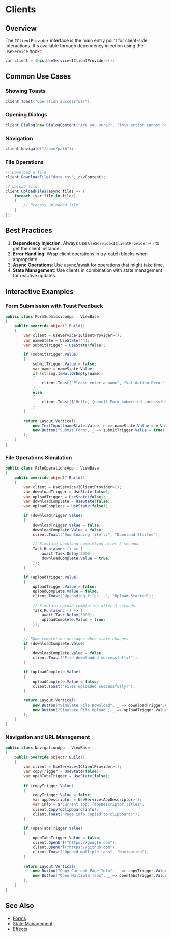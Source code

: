 # Clients

<Ingress Text="Bridge server-side C# code with client-side React components for seamless browser interactions and client-side operations." />

## Overview

The `IClientProvider` interface is the main entry point for client-side interactions. It's available through dependency injection using the `UseService` hook:

```csharp
var client = this.UseService<IClientProvider>();
```

## Common Use Cases

### Showing Toasts

```csharp
client.Toast("Operation successful!");
```

### Opening Dialogs

```csharp
client.Dialog(new DialogContent("Are you sure?", "This action cannot be undone."));
```

### Navigation

```csharp
client.Navigate("/some/path");
```

### File Operations

```csharp
// Download a file
client.DownloadFile("data.csv", csvContent);

// Upload files
client.UploadFiles(async files => {
    foreach (var file in files)
    {
        // Process uploaded file
    }
});
```

## Best Practices

1. **Dependency Injection**: Always use `UseService<IClientProvider>()` to get the client instance.
2. **Error Handling**: Wrap client operations in try-catch blocks when appropriate.
3. **Async Operations**: Use async/await for operations that might take time.
4. **State Management**: Use clients in combination with state management for reactive updates.

## Interactive Examples

### Form Submission with Toast Feedback

```csharp demo-tabs ivy-bg
public class FormSubmissionApp : ViewBase
{
    public override object? Build()
    {
        var client = UseService<IClientProvider>();
        var nameState = UseState("");
        var submitTrigger = UseState(false);
        
        if (submitTrigger.Value)
        {
            submitTrigger.Value = false;
            var name = nameState.Value;
            if (string.IsNullOrEmpty(name))
            {
                client.Toast("Please enter a name", "Validation Error");
            }
            else
            {
                client.Toast($"Hello, {name}! Form submitted successfully.");
            }
        }
        
        return Layout.Vertical(
            new TextInput(nameState.Value, e => nameState.Value = e.Value) { Placeholder = "Your name" },
            new Button("Submit Form", _ => submitTrigger.Value = true)
        );
    }
}
```

### File Operations Simulation

```csharp demo-tabs ivy-bg
public class FileOperationsApp : ViewBase
{
    public override object? Build()
    {
        var client = UseService<IClientProvider>();
        var downloadTrigger = UseState(false);
        var uploadTrigger = UseState(false);
        var downloadComplete = UseState(false);
        var uploadComplete = UseState(false);
        
        if (downloadTrigger.Value)
        {
            downloadTrigger.Value = false;
            downloadComplete.Value = false;
            client.Toast("Downloading file...", "Download Started");
            
            // Simulate download completion after 2 seconds
            Task.Run(async () => {
                await Task.Delay(2000);
                downloadComplete.Value = true;
            });
        }
        
        if (uploadTrigger.Value)
        {
            uploadTrigger.Value = false;
            uploadComplete.Value = false;
            client.Toast("Uploading files...", "Upload Started");
            
            // Simulate upload completion after 3 seconds
            Task.Run(async () => {
                await Task.Delay(3000);
                uploadComplete.Value = true;
            });
        }
        
        // Show completion messages when state changes
        if (downloadComplete.Value)
        {
            downloadComplete.Value = false;
            client.Toast("File downloaded successfully!");
        }
        
        if (uploadComplete.Value)
        {
            uploadComplete.Value = false;
            client.Toast("Files uploaded successfully!");
        }
        
        return Layout.Vertical(
            new Button("Simulate File Download", _ => downloadTrigger.Value = true),
            new Button("Simulate File Upload", _ => uploadTrigger.Value = true)
        );
    }
}
```

### Navigation and URL Management

```csharp demo-tabs ivy-bg
public class NavigationApp : ViewBase
{
    public override object? Build()
    {
        var client = UseService<IClientProvider>();
        var copyTrigger = UseState(false);
        var openTabsTrigger = UseState(false);
        
        if (copyTrigger.Value)
        {
            copyTrigger.Value = false;
            var appDescriptor = UseService<AppDescriptor>();
            var info = $"Current app: {appDescriptor.Title}";
            client.CopyToClipboard(info);
            client.Toast("Page info copied to clipboard!");
        }
        
        if (openTabsTrigger.Value)
        {
            openTabsTrigger.Value = false;
            client.OpenUrl("https://google.com");
            client.OpenUrl("https://github.com");
            client.Toast("Opened multiple tabs", "Navigation");
        }
        
        return Layout.Vertical(
            new Button("Copy Current Page Info", _ => copyTrigger.Value = true),
            new Button("Open Multiple Tabs", _ => openTabsTrigger.Value = true)
        );
    }
}
```

## See Also

- [Forms](./Forms.md)
- [State Management](./State.md)
- [Effects](./Effects.md)
